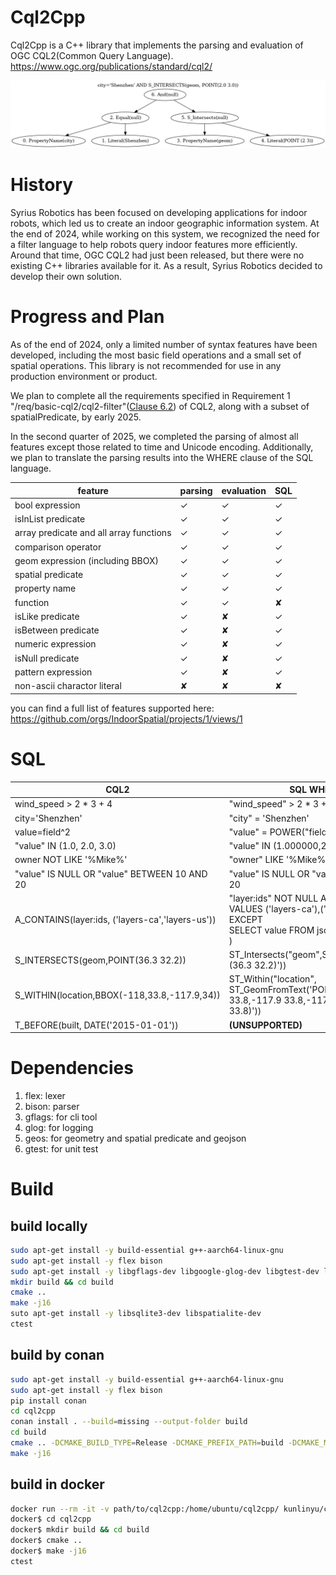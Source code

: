 # Cql2Cpp
Cql2Cpp is a C++ library that implements the parsing and evaluation of OGC CQL2(Common Query Language).
https://www.ogc.org/publications/standard/cql2/

![demo image](demo.png)

# History
Syrius Robotics has been focused on developing applications for indoor robots, which led us to create an indoor geographic information system. At the end of 2024, while working on this system, we recognized the need for a filter language to help robots query indoor features more efficiently. Around that time, OGC CQL2 had just been released, but there were no existing C++ libraries available for it. As a result, Syrius Robotics decided to develop their own solution.

# Progress and Plan
As of the end of 2024, only a limited number of syntax features have been developed, including the most basic field operations and a small set of spatial operations. This library is not recommended for use in any production environment or product.

We plan to complete all the requirements specified in Requirement 1 "/req/basic-cql2/cql2-filter"([Clause 6.2](https://docs.ogc.org/is/21-065r2/21-065r2.html#basic-cql2_filter-expression)) of CQL2, along with a subset of spatialPredicate, by early 2025.

In the second quarter of 2025, we completed the parsing of almost all features except those related to time and Unicode encoding. Additionally, we plan to translate the parsing results into the WHERE clause of the SQL language.

| feature | parsing | evaluation | SQL |
| ---- | ---- | ---- | ---- |
| bool expression | &check; | &check; | &check; |
| isInList predicate | &check; | &check; | &check; |
| array predicate and all array functions | &check; | &check; | &check; |
| comparison operator | &check; | &check; | &check; |
| geom expression (including BBOX) | &check; | &check; | &check; |
| spatial predicate | &check; | &check; | &check; |
| property name | &check; | &check; | &check; |
| function | &check; | &check; | &#10008; |
| isLike predicate | &check; | &#10008; | &check; |
| isBetween predicate | &check; | &#10008; | &check; |
| numeric expression | &check; | &#10008; | &check; |
| isNull predicate | &check; | &#10008; | &check; |
| pattern expression | &check; | &#10008; | &check; |
| non-ascii charactor literal | &#10008; | &#10008; | &#10008; |

you can find a full list of features supported here:
https://github.com/orgs/IndoorSpatial/projects/1/views/1

# SQL
| CQL2 | SQL WHERE clause |
| ---- | ---- |
| wind_speed > 2 * 3 + 4 | "wind_speed" > 2 * 3 + 4 |
| city='Shenzhen' | "city" = 'Shenzhen' |
| value=field^2 | "value" = POWER("field",2) |
| "value" IN (1.0, 2.0, 3.0) | "value" IN (1.000000,2.000000,3.000000) |
| owner NOT LIKE '%Mike%' | "owner" LIKE '%Mike%' |
| "value" IS NULL OR "value" BETWEEN 10 AND 20 | "value" IS NULL OR "value" BETWEEN 10 AND 20 |
| A_CONTAINS(layer:ids, ('layers-ca','layers-us')) | "layer:ids" NOT NULL AND NOT EXISTS (<br>  VALUES ('layers-ca'),('layers-us')<br>  EXCEPT<br>  SELECT value FROM json_each("layer:ids")<br>) |
| S_INTERSECTS(geom,POINT(36.3 32.2)) | ST_Intersects("geom",ST_GeomFromText('POINT (36.3 32.2)')) |
| S_WITHIN(location,BBOX(-118,33.8,-117.9,34)) | ST_Within("location",<br>ST_GeomFromText('POLYGON(-118 33.8,-117.9 33.8,-117.9 34,-118 34,-118 33.8)')) |
| T_BEFORE(built, DATE('2015-01-01')) | **(UNSUPPORTED)** |

# Dependencies
1. flex: lexer
2. bison: parser
3. gflags: for cli tool
4. glog: for logging
5. geos: for geometry and spatial predicate and geojson
6. gtest: for unit test

# Build

## build locally
```bash
sudo apt-get install -y build-essential g++-aarch64-linux-gnu
sudo apt-get install -y flex bison
sudo apt-get install -y libgflags-dev libgoogle-glog-dev libgtest-dev libgeos++-dev
mkdir build && cd build
cmake ..
make -j16
suto apt-get install -y libsqlite3-dev libspatialite-dev
ctest

```

## build by conan
```bash
sudo apt-get install -y build-essential g++-aarch64-linux-gnu
sudo apt-get install -y flex bison
pip install conan
cd cql2cpp
conan install . --build=missing --output-folder build
cd build
cmake .. -DCMAKE_BUILD_TYPE=Release -DCMAKE_PREFIX_PATH=build -DCMAKE_MODULE_PATH=build
make -j16
```

## build in docker
```bash
docker run --rm -it -v path/to/cql2cpp:/home/ubuntu/cql2cpp/ kunlinyu/cql2cpp:latest bash
docker$ cd cql2cpp
docker$ mkdir build && cd build
docker$ cmake ..
docker$ make -j16
ctest
```
